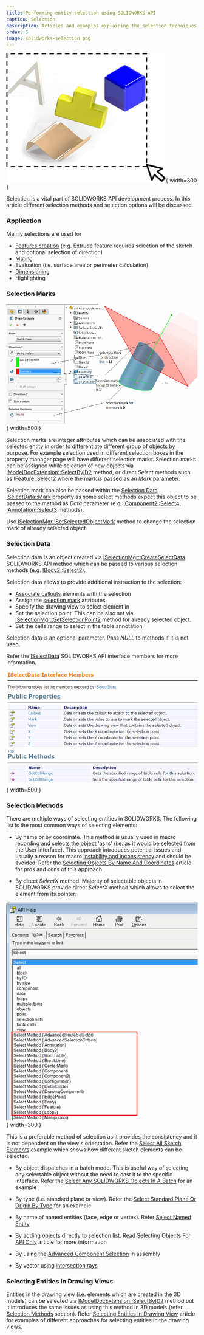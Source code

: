 ```yaml
---
title: Performing entity selection using SOLIDWORKS API
caption: Selection
description: Articles and examples explaining the selection techniques in SOLIDWORKS API
order: 5
image: solidworks-selection.png
---
```

![Selections in SOLIDWORKS API](solidworks-selection.png){ width=300 }

Selection is a vital part of SOLIDWORKS API development process. In this article different selection methods and selection options will be discussed.

### Application

Mainly selections are used for

* [Features creation](/solidworks-api/document/features-manager) (e.g. Extrude feature requires selection of the sketch and optional selection of direction)
* [Mating](/solidworks-api/document/assembly/mates)
* Evaluation (i.e. surface area or perimeter calculation)
* [Dimensioning](/solidworks-api/document/dimensions)
* Highlighting

### Selection Marks

![Selection marks for Extrude feature](selection-marks-for-extrude-feature.png){ width=500 }

Selection marks are integer attributes which can be associated with the selected entity in order to differentiate different group of objects by purpose. For example selection used in different selection boxes in the property manager page will have different selection marks. Selection marks can be assigned while selection of new objects via [IModelDocExtension::SelectByID2](https://help.solidworks.com/2012/english/api/sldworksapi/solidworks.interop.sldworks~solidworks.interop.sldworks.imodeldocextension~selectbyid2.html) method, or direct *Select* methods such as [IFeature::Select2](https://help.solidworks.com/2012/english/api/sldworksapi/solidworks.interop.sldworks~solidworks.interop.sldworks.ifeature~select2.html) where the mark is passed as an *Mark* parameter.

Selection mark can also be passed within the [Selection Data](#selection-data) [ISelectData::Mark](https://help.solidworks.com/2016/english/api/sldworksapi/SolidWorks.Interop.sldworks~SolidWorks.Interop.sldworks.ISelectData~Mark.html) property as some select methods expect this object to be passed to the method as *Data* parameter (e.g. [IComponent2::Select4](https://help.solidworks.com/2012/english/api/sldworksapi/SOLIDWORKS.Interop.sldworks~SOLIDWORKS.Interop.sldworks.IComponent2~Select4.html), [IAnnotation::Select3](https://help.solidworks.com/2012/english/api/sldworksapi/SolidWorks.Interop.sldworks~SolidWorks.Interop.sldworks.IAnnotation~Select3.html) methods).

Use [ISelectionMgr::SetSelectedObjectMark](https://help.solidworks.com/2012/english/api/sldworksapi/SolidWorks.Interop.sldworks~SolidWorks.Interop.sldworks.ISelectionMgr~SetSelectedObjectMark.html) method to change the selection mark of already selected object.

### Selection Data

Selection data is an object created via [ISelectionMgr::CreateSelectData](https://help.solidworks.com/2012/english/api/sldworksapi/solidworks.interop.sldworks~solidworks.interop.sldworks.iselectionmgr~createselectdata.html) SOLIDWORKS API method which can be passed to various selection methods (e.g. [IBody2::Select2](https://help.solidworks.com/2012/english/api/sldworksapi/SOLIDWORKS.Interop.sldworks~SOLIDWORKS.Interop.sldworks.IBody2~Select2.html)).

Selection data allows to provide additional instruction to the selection:

* [Associate callouts](/solidworks-api/adornment/callouts) elements with the selection
* Assign the [selection mark](#selection-marks) attributes
* Specify the drawing view to select element in
* Set the selection point. This can be also set via [ISelectionMgr::SetSelectionPoint2](https://help.solidworks.com/2012/english/api/sldworksapi/SolidWorks.Interop.sldworks~SolidWorks.Interop.sldworks.ISelectionMgr~SetSelectionPoint2.html) method for already selected object.
* Set the cells range to select in the table annotation.

Selection data is an optional parameter. Pass *NULL* to methods if it is not used.

Refer the [ISelectData](https://help.solidworks.com/2012/english/api/sldworksapi/SolidWorks.Interop.sldworks~SolidWorks.Interop.sldworks.ISelectData_members.html) SOLIDWORKS API interface members for more information.

![ISelectData Interface Members](select-data-interface-members.png){ width=500 }

### Selection Methods

There are multiple ways of selecting entities in SOLIDWORKS. The following list is the most common ways of selecting elements:

* By name or by coordinate. This method is usually used in macro recording and selects the object 'as is' (i.e. as it would be selected from the User Interface). This approach introduces potential issues and usually a reason for macro [instability and inconsistency](/solidworks-api/troubleshooting/macros/selection-inconsistency) and should be avoided. Refer the [Selecting Objects By Name And Coordinates](select-by-id) article for pros and cons of this approach.

* By direct *SelectX* method. Majority of selectable objects in SOLIDWORKS provide direct *SelectX* method which allows to select the element from its pointer:

![Direct SelectX methods for SOLIDWORKS objects](objects-select-method-api-help.png){ width=300 }

This is a preferable method of selection as it provides the consistency and it is not dependent on the view's orientation. Refer the [Select All Sketch Elements](select-all-sketch-elements) example which shows how different sketch elements can be selected.

* By object dispatches in a batch mode. This is useful way of selecting any selectable object without the need to cast it to the specific interface. Refer the [Select Any SOLIDWORKS Objects In A Batch](select-objects) for an example

* By type (i.e. standard plane or view). Refer the [Select Standard Plane Or Origin By Type](select-standard-ref-geometry) for an example

* By name of named entities (face, edge or vertex). Refer [Select Named Entity](select-named-entity)

* By adding objects directly to selection list. Read [Selecting Objects For API Only](api-only-selection) article for more information

* By using the [Advanced Component Selection](https://help.solidworks.com/2012/english/api/sldworksapi/Use_Advanced_Component_Selection_Example_VB.htm) in assembly

* By vector using [intersection rays](https://help.solidworks.com/2012/english/api/sldworksapi/Select_Objects_Using_Intersecting_Ray_Example_VB.htm)

### Selecting Entities In Drawing Views

Entities in the drawing view (i.e. elements which are created in the 3D models) can be selected via [IModelDocExtension::SelectByID2](https://help.solidworks.com/2012/english/api/sldworksapi/solidworks.interop.sldworks~solidworks.interop.sldworks.imodeldocextension~selectbyid2.html) method but it introduces the same issues as using this method in 3D models (refer [Selection Methods](#selection-methods) section). Refer [Selecting Entities In Drawing View](drawing-view-entities) article for examples of different approaches for selecting entities in the drawing views.
